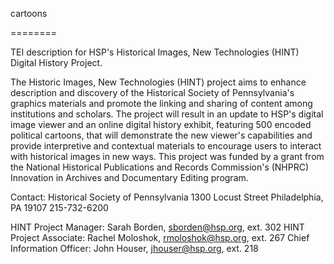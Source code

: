 cartoons

========

TEI description for HSP's Historical Images, New Technologies (HINT) Digital History Project.

The Historic Images, New Technologies (HINT) project aims to enhance description and discovery of the Historical Society of Pennsylvania's graphics materials and promote the linking and sharing of content among institutions and scholars. The project will result in an update to HSP's digital image viewer and an online digital history exhibit, featuring 500 encoded political cartoons, that will demonstrate the new viewer's capabilities and provide interpretive and contextual materials to encourage users to interact with historical images in new ways. This project was funded by a grant from the National Historical Publications and Records Commission's (NHPRC) Innovation in Archives and Documentary Editing program.

Contact:
Historical Society of Pennsylvania
1300 Locust Street
Philadelphia, PA 19107
215-732-6200

HINT Project Manager: Sarah Borden, sborden@hsp.org, ext. 302
HINT Project Associate: Rachel Moloshok, rmoloshok@hsp.org, ext. 267
Chief Information Officer: John Houser, jhouser@hsp.org, ext. 218



